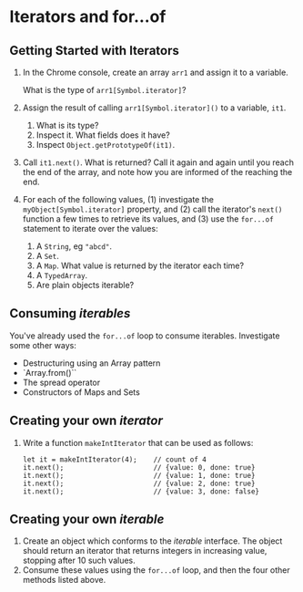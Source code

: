 # Iterators and for…of

## Getting Started with Iterators

1. In the Chrome console, create an array `arr1` and assign it to a variable.

   What is the type of `arr1[Symbol.iterator]`?

2. Assign the result of calling `arr1[Symbol.iterator]()` to a variable, `it1`.

   1. What is its type?
   2. Inspect it. What fields does it have?
   3. Inspect `Object.getPrototypeOf(it1)`.

3. Call `it1.next()`. What is returned? Call it again and again until you reach the end of the array, and note how you are informed of the reaching the end.

4. For each of the following values, (1) investigate the `myObject[Symbol.iterator]` property, and (2) call the iterator's `next()` function a few times to retrieve its values, and (3) use the `for...of` statement to iterate over the values:

    1. A `String`, eg `"abcd"`.
    2. A `Set`.
    3. A `Map`. What value is returned by the iterator each time?
    4. A `TypedArray`.
    5. Are plain objects iterable?

## Consuming _iterables_

You've already used the `for...of` loop to consume iterables.
Investigate some other ways:

- Destructuring using an Array pattern
- `Array.from()``
- The spread operator
- Constructors of Maps and Sets


## Creating your own _iterator_

1. Write a function `makeIntIterator` that can be used as follows:

    ```
    let it = makeIntIterator(4);    // count of 4
    it.next();                      // {value: 0, done: true}
    it.next();                      // {value: 1, done: true}
    it.next();                      // {value: 2, done: true}
    it.next();                      // {value: 3, done: false}
    ```

## Creating your own _iterable_

1. Create an object which conforms to the _iterable_ interface. The object should return an iterator that returns integers in increasing value, stopping after 10 such values.
2. Consume these values using the `for...of` loop, and then the four other methods listed above.
